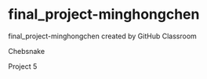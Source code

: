 # final_project-minghongchen
final_project-minghongchen created by GitHub Classroom

Chebsnake

Project 5
